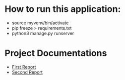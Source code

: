 # How to run this application:
- source myvenv/bin/activate
- pip freeze > requirements.txt
- python3 manage.py runserver

# Project Documentations
* [First Report](https://github.com/AliceLiu17/CSC322-Ebay/blob/main/Team_L_Report_1.pdf)
* [Second Report](https://github.com/AliceLiu17/CSC322-Ebay/blob/main/Team_L_Report_2%20.pdf)
